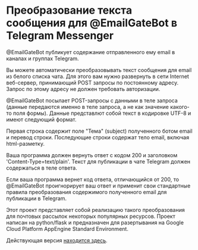 # Преобразование текста сообщения для @EmailGateBot в Telegram Messenger

@EmailGateBot публикует содержание отправленного ему email в каналах и группах Telegram.

Вы можете автоматически преобразовывать текст сообщения для email из белого списка чата. Для этого вам нужно развернуть в сети Internet веб-сервер, принимающий POST запросы по постоянному адресу. Запрос по этому адресу не должен требовать авторизации.

@EmailGateBot посылает POST-запросы с данными в теле запроса (данные передаются именно в теле запроса, а не как значение какого-то поля формы).
Данные представлют собой текст в кодировке UTF-8 и имеют следующий формат.

Первая строка содержит поле "Тема" (subject) полученного ботом email и перевод строки. Последующие строки содержат тело email, включая html-разметку.

Ваша программа должен вернуть ответ с кодом 200 и заголовком 'Content-Type=text/plain'. Текст для публикации в чате Telegram должен содержаться в теле ответа.

Если ваша программа вернет код ответа, отличающийся от 200, то @EmailGateBot проигнорирует ваш ответ и применит свои стандартные правила преобразования содержимого полученного email для публикации в Telegram.

Этот проект представляет собой реализацию такого преобразования для почтовых рассылок некоторых популярных ресурсов. Проект написан на python/flask и предназначен для разертывания на Google Cloud Platform AppEngine Standard Environment.

Действующая версия [находится здесь](https://text-transform-198104.appspot.com).